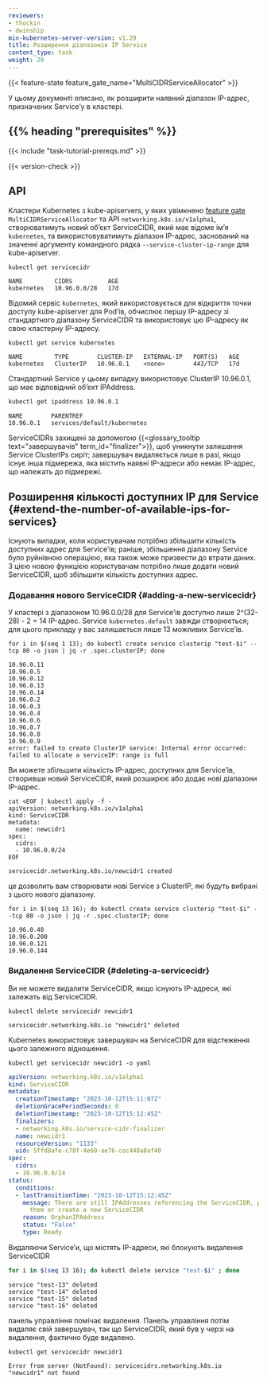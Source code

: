 ```yaml
---
reviewers:
- thockin
- dwinship
min-kubernetes-server-version: v1.29
title: Розширення діапазонів IP Service
content_type: task
weight: 20
---
```


<!-- overview -->

{{< feature-state feature_gate_name="MultiCIDRServiceAllocator" >}}

У цьому документі описано, як розширити наявний діапазон IP-адрес, призначених Serviceʼу в кластері.

## {{% heading "prerequisites" %}}

{{< include "task-tutorial-prereqs.md" >}}

{{< version-check >}}

<!-- steps -->

## API

Кластери Kubernetes з kube-apiservers, у яких увімкнено 
[feature gate](/uk/docs/reference/command-line-tools-reference/feature-gates/) `MultiCIDRServiceAllocator` та API `networking.k8s.io/v1alpha1`, створюватимуть новий обʼєкт ServiceCIDR, який має відоме імʼя `kubernetes`, та використовуватимуть діапазон IP-адрес, заснований на значенні аргументу командного рядка `--service-cluster-ip-range` для kube-apiserver.

```shell
kubectl get servicecidr
```

```none
NAME         CIDRS          AGE
kubernetes   10.96.0.0/28   17d
```

Відомий сервіс `kubernetes`, який використовується для відкриття точки доступу kube-apiserver для Podʼів, обчислює першу IP-адресу зі стандартного діапазону ServiceCIDR та використовує цю IP-адресу як свою кластерну IP-адресу.

```sh
kubectl get service kubernetes
```

```
NAME         TYPE        CLUSTER-IP   EXTERNAL-IP   PORT(S)   AGE
kubernetes   ClusterIP   10.96.0.1    <none>        443/TCP   17d
```

Стандартний Service у цьому випадку використовує ClusterIP 10.96.0.1, що має відповідний обʼєкт IPAddress.

```sh
kubectl get ipaddress 10.96.0.1
```

```none
NAME        PARENTREF
10.96.0.1   services/default/kubernetes
```

ServiceCIDRs захищені за допомогою {{<glossary_tooltip text="завершувачів" term_id="finalizer">}}, щоб уникнути залишання Service ClusterIPs сиріт; завершувач видаляється лише в разі, якщо існує інша підмережа, яка містить наявні IP-адреси або немає IP-адрес, що належать до підмережі.

## Розширення кількості доступних IP для Service {#extend-the-number-of-available-ips-for-services}

Існують випадки, коли користувачам потрібно збільшити кількість доступних адрес для Serviceʼів; раніше, збільшення діапазону Service було руйнівною операцією, яка також може призвести до втрати даних. З цією новою функцією користувачам потрібно лише додати новий ServiceCIDR, щоб збільшити кількість доступних адрес.

### Додавання нового ServiceCIDR {#adding-a-new-servicecidr}

У кластері з діапазоном 10.96.0.0/28 для Serviceʼів доступно лише 2^(32-28) - 2 = 14 IP-адрес. Service `kubernetes.default` завжди створюється; для цього прикладу у вас залишається лише 13 можливих Serviceʼів.

```shell
for i in $(seq 1 13); do kubectl create service clusterip "test-$i" --tcp 80 -o json | jq -r .spec.clusterIP; done
```

```none
10.96.0.11
10.96.0.5
10.96.0.12
10.96.0.13
10.96.0.14
10.96.0.2
10.96.0.3
10.96.0.4
10.96.0.6
10.96.0.7
10.96.0.8
10.96.0.9
error: failed to create ClusterIP service: Internal error occurred: failed to allocate a serviceIP: range is full
```

Ви можете збільшити кількість IP-адрес, доступних для Serviceʼів, створивши новий ServiceCIDR, який розширює або додає нові діапазони IP-адрес.

```shell
cat <EOF | kubectl apply -f -
apiVersion: networking.k8s.io/v1alpha1
kind: ServiceCIDR
metadata:
  name: newcidr1
spec:
  cidrs:
  - 10.96.0.0/24
EOF
```

```none
servicecidr.networking.k8s.io/newcidr1 created
```

це дозволить вам створювати нові Service з ClusterIP, які будуть вибрані з цього нового діапазону.

```shell
for i in $(seq 13 16); do kubectl create service clusterip "test-$i" --tcp 80 -o json | jq -r .spec.clusterIP; done
```

```none
10.96.0.48
10.96.0.200
10.96.0.121
10.96.0.144
```

### Видалення ServiceCIDR {#deleting-a-servicecidr}

Ви не можете видалити ServiceCIDR, якщо існують IP-адреси, які залежать від ServiceCIDR.

```shell
kubectl delete servicecidr newcidr1
```

```none
servicecidr.networking.k8s.io "newcidr1" deleted
```

Kubernetes використовує завершувач на ServiceCIDR для відстеження цього залежного відношення.

```shell
kubectl get servicecidr newcidr1 -o yaml
```

```yaml
apiVersion: networking.k8s.io/v1alpha1
kind: ServiceCIDR
metadata:
  creationTimestamp: "2023-10-12T15:11:07Z"
  deletionGracePeriodSeconds: 0
  deletionTimestamp: "2023-10-12T15:12:45Z"
  finalizers:
  - networking.k8s.io/service-cidr-finalizer
  name: newcidr1
  resourceVersion: "1133"
  uid: 5ffd8afe-c78f-4e60-ae76-cec448a8af40
spec:
  cidrs:
  - 10.96.0.0/24
status:
  conditions:
  - lastTransitionTime: "2023-10-12T15:12:45Z"
    message: There are still IPAddresses referencing the ServiceCIDR, please remove
      them or create a new ServiceCIDR
    reason: OrphanIPAddress
    status: "False"
    type: Ready
```

Видаляючи Serviceʼи, що містять IP-адреси, які блокують видалення ServiceCIDR

```sh
for i in $(seq 13 16); do kubectl delete service "test-$i" ; done
```

```none
service "test-13" deleted
service "test-14" deleted
service "test-15" deleted
service "test-16" deleted
```

панель управління помічає видалення. Панель управління потім видаляє свій завершувач, так що ServiceCIDR, який був у черзі на видалення, фактично буде видалено.

```shell
kubectl get servicecidr newcidr1
```

```none
Error from server (NotFound): servicecidrs.networking.k8s.io "newcidr1" not found
```
